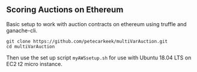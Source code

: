 ## Scoring Auctions on Ethereum 

Basic setup to work with auction contracts on ethereum using truffle and ganache-cli.

	git clone https://github.com/petecarkeek/multiVarAuction.git  
	cd multiVarAuction

Then use the set up script `myAWSsetup.sh` for use with Ubuntu 18.04 LTS on EC2 t2 micro instance. 

